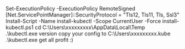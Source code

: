 Set-ExecutionPolicy -ExecutionPolicy RemoteSigned
[Net.ServicePointManager]::SecurityProtocol = "Tls12, Tls11, Tls, Ssl3"
Install-Script -Name install-kubectl -Scope CurrentUser -Force
install-kubectl.ps1
cd C:\Users\xxxxxxxxx\AppData\Local\Temp\
.\kubectl.exe version
copy your config to C:\Users\xxxxxxxxx\.kube\
.\kubectl.exe get all
profit :)
